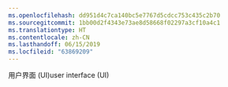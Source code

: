 ```yaml
---
ms.openlocfilehash: dd951d4c7ca140bc5e7767d5cdcc753c435c2b70
ms.sourcegitcommit: 1bb00d2f4343e73ae8d58668f02297a3cf10a4c1
ms.translationtype: HT
ms.contentlocale: zh-CN
ms.lasthandoff: 06/15/2019
ms.locfileid: "63869209"
---
```

<span data-ttu-id="11c5b-101">用户界面 (UI)</span><span class="sxs-lookup"><span data-stu-id="11c5b-101">user interface (UI)</span></span>